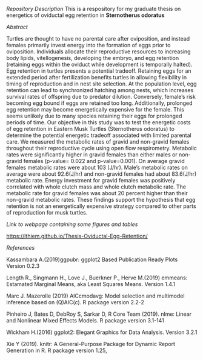 
*Repository Description*
This is a respository for my graduate thesis on energetics of oviductal egg retention in **Sternotherus odoratus** 

*Abstract*

Turtles are thought to have no parental care after oviposition, and instead females primarily invest energy into the formation of eggs prior to oviposition. Individuals allocate their reproductive resources to increasing body lipids, vitellogenesis, developing the embryo, and egg retention (retaining eggs within the oviduct while development is temporally halted). Egg retention in turtles presents a potential tradeoff. Retaining eggs for an extended period after fertilization benefits turtles in allowing flexibility in timing of reproduction and in nest site selection. At the population level, egg retention can lead to synchronized hatching among nests, which increases survival rates of offspring due to predator dilution. Conversely, female’s risk becoming egg bound if eggs are retained too long. Additionally, prolonged egg retention may become energetically expensive for the female. This seems unlikely due to many species retaining their eggs for prolonged periods of time. Our objective in this study was to test the energetic costs of egg retention in Eastern Musk Turtles (Sternotherus odoratus) to determine the potential energetic tradeoff associated with limited parental care. We measured the metabolic rates of gravid and non-gravid females throughout their reproductive cycle using open flow respirometry. Metabolic rates were significantly higher in gravid females than either males or non-gravid females (p-value= 0.022 and p-value=0.001). On average gravid females metabolic rates were about 103 (J/hr). Male’s metabolic rates on average were about 92.6(J/hr) and non-gravid females had about 83.6(J/hr) metabolic rate. Energy investment for gravid females was positively correlated with whole clutch mass and whole clutch metabolic rate. The metabolic rate for gravid females was about 20 percent higher than their non-gravid metabolic rates.  These findings support the hypothesis that egg retention is not an energetically expensive strategy compared to other parts of reproduction for musk turtles. 

 *Link to webpage containing some figures and tables* 

 https://lthiem.github.io/Thesis-Oviductal-Egg-Retention/
 
 
*References*


Kassambara A.(2019)ggpubr: ggplot2 Based Publication Ready Plots Version 0.2.3

Length R., Singmann H., Love J., Buerkner P., Herve M.(2019) emmeans: Estamated Marginal Means, aka Least Squares Means. Version 1.4.1

Marc J. Mazerolle (2019) AICcmodavg: Model selection and multimodel inference based on (Q)AIC(c). R package version 2.2-2

Pinheiro J, Bates D, DebRoy S, Sarkar D, R Core Team (2019). nlme: Linear and Nonlinear Mixed Effects Models. R package version 3.1-141

Wickham H.(2016) ggplot2: Elegant Graphics for Data Analysis. Version 3.2.1

Xie Y (2019). knitr: A General-Purpose Package for Dynamic Report Generation in R. R package version 1.25,










